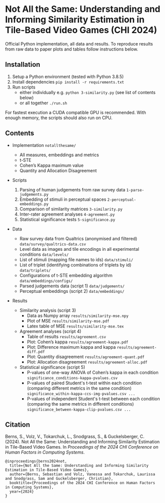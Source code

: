 # Not All the Same: Understanding and Informing Similarity Estimation in Tile-Based Video Games (CHI 2024)

Official Python implementation, all data and results. To reproduce results from raw data to paper plots and tables follow instructions below.

## Installation

1. Setup a Python environment (tested with Python 3.8.5)
1. Install dependencies
   `pip install -r requirements.txt`
1. Run scripts
   - either individually
     e.g. `python 3-similarity.py` (see list of contents below)
   - or all together
     `./run.sh`

For fastest execution a CUDA compatible GPU is recommended. With enough memory, the scripts should also run on CPU.

## Contents

- Implementation
  `notallthesame/`
  - All measures, embeddings and metrics
  - t-STE
  - Cohen’s Kappa maximum value
  - Quantity and Allocation Disagreement
  
- Scripts
  1. Parsing of human judgements from raw survey data
     `1-parse-judgements.py`
  1. Embedding of stimuli in perceptual spaces
     `2-perceptual-embeddings.py`
  1. Comparison of similarity matrices
     `3-similarity.py`
  1. Inter-rater agreement analyses
     `4-agreement.py`
  1. Statistical significance tests
     `5-significance.py`
- Data
  - Raw survey data from Qualtrics (anonymised and filtered)
    `data/survey/qualtrics-data.csv`
  - Level data as images and tile encodings in all experimental conditions
    `data/levels/`
  - List of stimuli (mapping file names to ids)
    `data/stimuli/`
  - List of triplet (identifying combinations of triplets by id)
    `data/triplets/`
  - Configurations of t-STE embedding algorithm
    `data/embeddings/configs/`
  - Parsed judgements data (script 1)
    `data/judgements/`
  - Perceptual embeddings (script 2)
    `data/embeddings/`
- Results
  - Similarity analysis (script 3)
    - Data as Numpy array
      `results/similarity-mse.npy`
    - Plot of MSE
      `results/similarity-mse.pdf`
    - Latex table of MSE
      `results/similarity-mse.tex`
  - Agreement analyses (script 4)
    - Table of results
      `results/agreement.csv `
    - Plot: Cohen’s kappa
      `results/agreement-kappa.pdf`
    - Plot: Difference maximum kappa and kappa
      `results/agreement-diff.pdf`
    - Plot: Quantity disagreement
      `results/agreement-quant.pdf`
    - Plot: Allocation disagreement
      `results/agreement-alloc.pdf`
  - Statistical significance (script 5)
    - P-values of one-way ANOVA of Cohen’s kappa in each condition
      `significance_conditions-kappa-pvalues.csv`
    - P-values of paired Student's t-test within each condition (comparing different metrics in the same condition)
      `significance_within-kappa-ccs-img-pvalues.csv ...`
    - P-values of independent Student's t-test between each condition (comparing the same metrics in different conditions)
      `significance_between-kappa-clip-pvalues.csv ...`

## Citation

Berns, S., Volz, V., Tokarchuk, L., Snodgrass, S., & Guckelsberger, C. (2024). Not All the Same: Understanding and Informing Similarity Estimation in Tile-Based Video Games. In *Proceedings of the 2024 CHI Conference on Human Factors in Computing Systems*.

```
@inproceedings{berns2024not,
  title={Not All the Same: Understanding and Informing Similarity Estimation in Tile-Based Video Games},
  author={Berns, Sebastian and Volz, Vanessa and Tokarchuk, Laurissa and Snodgrass, Sam and Guckelsberger, Christian},
  booktitle={Proceedings of the 2024 CHI Conference on Human Factors in Computing Systems},
  year={2024}
}
```
